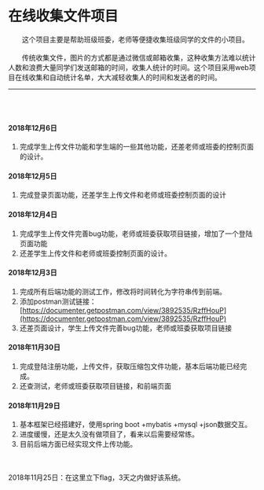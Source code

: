 # 在线收集文件项目
&emsp;&emsp;这个项目主要是帮助班级班委，老师等便捷收集班级同学的文件的小项目。 <br/><br/>
&emsp;&emsp;传统收集文件，图片的方式都是通过微信或邮箱收集，这种收集方法难以统计人数和浪费大量同学们发送邮箱的时间，收集人统计的时间。这个项目采用web项目在线收集和自动统计名单，大大减轻收集人的时间和发送者的时间。
<hr/>
<br/><br/>


#### 2018年12月6日
1. 完成学生上传文件功能和学生端的一些其他功能，还差老师或班委的控制页面的设计。


#### 2018年12月5日
1. 完成登录页面功能，还差学生上传文件和老师或班委控制页面的设计



#### 2018年12月4日
1. 完成学生上传文件完善bug功能，老师或班委获取项目链接，增加了一个登陆页面功能
2. 还差学生上传文件和老师或班委控制页面的设计。


#### 2018年12月3日
1. 完成所有后端功能的测试工作，修改将时间转化为字符串传到前端。
2. 添加postman测试链接：[https://documenter.getpostman.com/view/3892535/RzffHouP](https://documenter.getpostman.com/view/3892535/RzffHouP)
3. 还差页面设计，学生上传文件完善bug功能，老师或班委获取项目链接

#### 2018年11月30日
1. 完成登陆注册功能，上传文件，获取压缩包文件功能，基本后端功能已经完成。
2. 还查测试，老师或班委获取项目链接，和前端页面

#### 2018年11月29日
1. 基本框架已经搭建好，使用spring boot +mybatis +mysql +json数据交互。
2. 进度缓慢，还是太久没有做项目了，看来以后需要经常练。
3. 目前后端方面已经实现文件上传功能。

<br/><br/>
2018年11月25日：在这里立下flag，3天之内做好该系统。